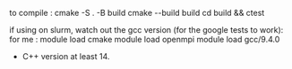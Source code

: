 to compile : 
cmake -S . -B build
cmake --build build
cd build && ctest


if using on slurm, watch out the gcc version (for the google tests to work): 
for me : 
module load cmake
module load openmpi
module load gcc/9.4.0

+ C++ version at least 14.